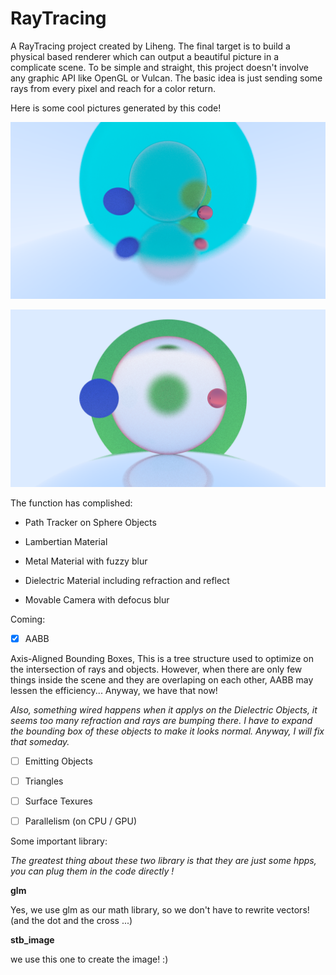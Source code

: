 # RayTracing

A RayTracing project created by Liheng. The final target is to build a physical based renderer which can output a beautiful picture in a complicate scene. To be simple and straight, this project doesn't involve any graphic API like OpenGL or Vulcan. The basic idea is just sending some rays from every pixel and reach for a color return.

Here is some cool pictures generated by this code!

![image](EasyRayTracing/assets/TEST2.png)

![image](EasyRayTracing/assets/TEST1.png)

The function has complished:

* Path Tracker on Sphere Objects

* Lambertian Material

* Metal Material with fuzzy blur

* Dielectric Material including refraction and reflect

* Movable Camera with defocus blur

Coming:

- [x] AABB

Axis-Aligned Bounding Boxes, This is a tree structure used to optimize on the intersection of rays and objects. However, when there are only few things inside the scene and they are overlaping on each other, AABB may lessen the efficiency... Anyway, we have that now!

*Also, something wired happens when it applys on the Dielectric Objects, it seems too many refraction and rays are bumping there. I have to expand the bounding box of these objects to make it looks normal. Anyway, I will fix that someday.*

- [ ] Emitting Objects

- [ ] Triangles

- [ ] Surface Texures

- [ ] Parallelism (on CPU / GPU)

Some important library:

*The greatest thing about these two library is that they are just some hpps, you can plug them in the code directly !*

**glm**

Yes, we use glm as our math library, so we don't have to rewrite vectors! (and the dot and the cross ...)

**stb_image**

we use this one to create the image! :)
